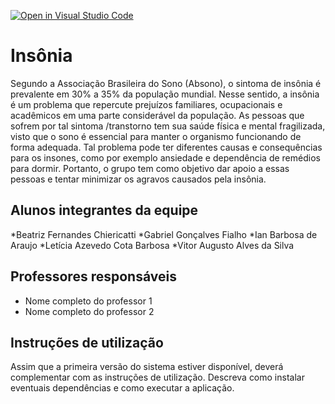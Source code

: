 [![Open in Visual Studio Code](https://classroom.github.com/assets/open-in-vscode-c66648af7eb3fe8bc4f294546bfd86ef473780cde1dea487d3c4ff354943c9ae.svg)](https://classroom.github.com/online_ide?assignment_repo_id=8583704&assignment_repo_type=AssignmentRepo)
# Insônia
Segundo a Associação Brasileira do Sono (Absono), o sintoma de insônia é prevalente em 30% a 35% da população mundial. Nesse sentido, a insônia é um problema que repercute prejuízos familiares, ocupacionais e acadêmicos em uma parte considerável da população. As pessoas que sofrem por tal sintoma /transtorno tem sua saúde física e mental fragilizada, visto que o sono é essencial para manter o organismo funcionando de forma adequada. Tal problema pode ter diferentes causas e consequências para os insones, como por exemplo ansiedade e dependência de remédios para dormir. Portanto, o grupo tem como objetivo dar apoio a essas pessoas e tentar minimizar os agravos causados pela insônia.

## Alunos integrantes da equipe

*Beatriz Fernandes Chiericatti
*Gabriel Gonçalves Fialho
*Ian Barbosa de Araujo
*Letícia Azevedo Cota Barbosa
*Vitor Augusto Alves da Silva

## Professores responsáveis

* Nome completo do professor 1
* Nome completo do professor 2

## Instruções de utilização

Assim que a primeira versão do sistema estiver disponível, deverá complementar com as instruções de utilização. Descreva como instalar eventuais dependências e como executar a aplicação.
